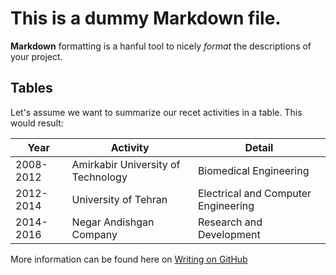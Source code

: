 # This is a dummy Markdown file.

**Markdown** formatting is a hanful tool to nicely _format_ the descriptions of your project.

## Tables
Let's assume we want to summarize our recet activities in a table. This would result:

Year | Activity | Detail
------------ | ------------ |------------
2008-2012 | Amirkabir University of Technology | Biomedical Engineering
2012-2014 | University of Tehran | Electrical and Computer Engineering
2014-2016 | Negar Andishgan Company | Research and Development

More information can be found here on [Writing on GitHub](https://help.github.com/en/github/writing-on-github)
